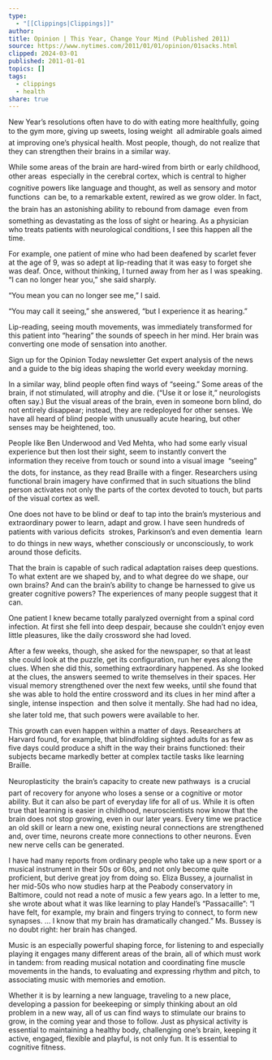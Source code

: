 ```yaml
---
type:
  - "[[Clippings|Clippings]]"
author: 
title: Opinion | This Year, Change Your Mind (Published 2011)
source: https://www.nytimes.com/2011/01/01/opinion/01sacks.html
clipped: 2024-03-01
published: 2011-01-01
topics: []
tags:
  - clippings
  - health
share: true
---
```


New Year’s resolutions often have to do with eating more healthfully, going to the gym more, giving up sweets, losing weight  all admirable goals aimed at improving one’s physical health. Most people, though, do not realize that they can strengthen their brains in a similar way.

While some areas of the brain are hard-wired from birth or early childhood, other areas  especially in the cerebral cortex, which is central to higher cognitive powers like language and thought, as well as sensory and motor functions  can be, to a remarkable extent, rewired as we grow older. In fact, the brain has an astonishing ability to rebound from damage  even from something as devastating as the loss of sight or hearing. As a physician who treats patients with neurological conditions, I see this happen all the time.

For example, one patient of mine who had been deafened by scarlet fever at the age of 9, was so adept at lip-reading that it was easy to forget she was deaf. Once, without thinking, I turned away from her as I was speaking. “I can no longer hear you,” she said sharply.

“You mean you can no longer see me,” I said.

“You may call it seeing,” she answered, “but I experience it as hearing.”

Lip-reading, seeing mouth movements, was immediately transformed for this patient into “hearing” the sounds of speech in her mind. Her brain was converting one mode of sensation into another.

Sign up for the Opinion Today newsletter Get expert analysis of the news and a guide to the big ideas shaping the world every weekday morning.

In a similar way, blind people often find ways of “seeing.” Some areas of the brain, if not stimulated, will atrophy and die. (“Use it or lose it,” neurologists often say.) But the visual areas of the brain, even in someone born blind, do not entirely disappear; instead, they are redeployed for other senses. We have all heard of blind people with unusually acute hearing, but other senses may be heightened, too.

People like Ben Underwood and Ved Mehta, who had some early visual experience but then lost their sight, seem to instantly convert the information they receive from touch or sound into a visual image  “seeing” the dots, for instance, as they read Braille with a finger. Researchers using functional brain imagery have confirmed that in such situations the blind person activates not only the parts of the cortex devoted to touch, but parts of the visual cortex as well.

One does not have to be blind or deaf to tap into the brain’s mysterious and extraordinary power to learn, adapt and grow. I have seen hundreds of patients with various deficits  strokes, Parkinson’s and even dementia  learn to do things in new ways, whether consciously or unconsciously, to work around those deficits.

That the brain is capable of such radical adaptation raises deep questions. To what extent are we shaped by, and to what degree do we shape, our own brains? And can the brain’s ability to change be harnessed to give us greater cognitive powers? The experiences of many people suggest that it can.

One patient I knew became totally paralyzed overnight from a spinal cord infection. At first she fell into deep despair, because she couldn’t enjoy even little pleasures, like the daily crossword she had loved.

After a few weeks, though, she asked for the newspaper, so that at least she could look at the puzzle, get its configuration, run her eyes along the clues. When she did this, something extraordinary happened. As she looked at the clues, the answers seemed to write themselves in their spaces. Her visual memory strengthened over the next few weeks, until she found that she was able to hold the entire crossword and its clues in her mind after a single, intense inspection  and then solve it mentally. She had had no idea, she later told me, that such powers were available to her.

This growth can even happen within a matter of days. Researchers at Harvard found, for example, that blindfolding sighted adults for as few as five days could produce a shift in the way their brains functioned: their subjects became markedly better at complex tactile tasks like learning Braille.

Neuroplasticity  the brain’s capacity to create new pathways  is a crucial part of recovery for anyone who loses a sense or a cognitive or motor ability. But it can also be part of everyday life for all of us. While it is often true that learning is easier in childhood, neuroscientists now know that the brain does not stop growing, even in our later years. Every time we practice an old skill or learn a new one, existing neural connections are strengthened and, over time, neurons create more connections to other neurons. Even new nerve cells can be generated.

I have had many reports from ordinary people who take up a new sport or a musical instrument in their 50s or 60s, and not only become quite proficient, but derive great joy from doing so. Eliza Bussey, a journalist in her mid-50s who now studies harp at the Peabody conservatory in Baltimore, could not read a note of music a few years ago. In a letter to me, she wrote about what it was like learning to play Handel’s “Passacaille”: “I have felt, for example, my brain and fingers trying to connect, to form new synapses. ... I know that my brain has dramatically changed.” Ms. Bussey is no doubt right: her brain has changed.

Music is an especially powerful shaping force, for listening to and especially playing it engages many different areas of the brain, all of which must work in tandem: from reading musical notation and coordinating fine muscle movements in the hands, to evaluating and expressing rhythm and pitch, to associating music with memories and emotion.

Whether it is by learning a new language, traveling to a new place, developing a passion for beekeeping or simply thinking about an old problem in a new way, all of us can find ways to stimulate our brains to grow, in the coming year and those to follow. Just as physical activity is essential to maintaining a healthy body, challenging one’s brain, keeping it active, engaged, flexible and playful, is not only fun. It is essential to cognitive fitness.